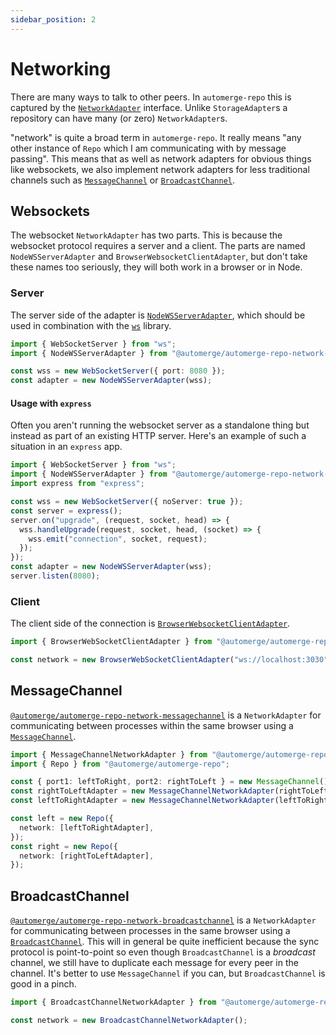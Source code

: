 ```yaml
---
sidebar_position: 2
---
```


# Networking

There are many ways to talk to other peers. In `automerge-repo` this is captured by the [`NetworkAdapter`](https://automerge.org/automerge-repo/classes/_automerge_automerge_repo.NetworkAdapter.html) interface. Unlike `StorageAdapter`s a repository can have many (or zero) `NetworkAdapter`s.

"network" is quite a broad term in `automerge-repo`. It really means "any other instance of `Repo` which I am communicating with by message passing". This means that as well as network adapters for obvious things like websockets, we also implement network adapters for less traditional channels such as [`MessageChannel`](https://developer.mozilla.org/en-US/docs/Web/API/MessageChannel) or [`BroadcastChannel`](https://developer.mozilla.org/en-US/docs/Web/API/BroadcastChannel).

## Websockets

The websocket `NetworkAdapter` has two parts. This is because the websocket protocol requires a server and a client. The parts are named `NodeWSServerAdapter` and `BrowserWebsocketClientAdapter`, but don't take these names too seriously, they will both work in a browser or in Node.

### Server

The server side of the adapter is [`NodeWSServerAdapter`](https://automerge.org/automerge-repo/classes/_automerge_automerge_repo_network_websocket.NodeWSServerAdapter.html), which should be used in combination with the [`ws`](https://www.npmjs.com/package/ws) library.

```typescript
import { WebSocketServer } from "ws";
import { NodeWSServerAdapter } from "@automerge/automerge-repo-network-websocket";

const wss = new WebSocketServer({ port: 8080 });
const adapter = new NodeWSServerAdapter(wss);
```

#### Usage with `express`

Often you aren't running the websocket server as a standalone thing but instead as part of an existing HTTP server. Here's an example of such a situation in an `express` app.

```typescript
import { WebSocketServer } from "ws";
import { NodeWSServerAdapter } from "@automerge/automerge-repo-network-websocket";
import express from "express";

const wss = new WebSocketServer({ noServer: true });
const server = express();
server.on("upgrade", (request, socket, head) => {
  wss.handleUpgrade(request, socket, head, (socket) => {
    wss.emit("connection", socket, request);
  });
});
const adapter = new NodeWSServerAdapter(wss);
server.listen(8080);
```

### Client

The client side of the connection is [`BrowserWebsocketClientAdapter`](https://automerge.org/automerge-repo/classes/_automerge_automerge_repo_network_websocket.BrowserWebSocketClientAdapter.html).

```typescript
import { BrowserWebSocketClientAdapter } from "@automerge/automerge-repo-network-websocket";

const network = new BrowserWebSocketClientAdapter("ws://localhost:3030");
```

## MessageChannel

[`@automerge/automerge-repo-network-messagechannel`](https://automerge.org/automerge-repo/modules/_automerge_automerge_repo_network_messagechannel.html) is a `NetworkAdapter` for communicating between processes within the same browser using a [`MessageChannel`](https://developer.mozilla.org/en-US/docs/Web/API/MessageChannel).

```typescript
import { MessageChannelNetworkAdapter } from "@automerge/automerge-repo-network-messagechannel";
import { Repo } from "@automerge/automerge-repo";

const { port1: leftToRight, port2: rightToLeft } = new MessageChannel();
const rightToLeftAdapter = new MessageChannelNetworkAdapter(rightToLeft);
const leftToRightAdapter = new MessageChannelNetworkAdapter(leftToRight);

const left = new Repo({
  network: [leftToRightAdapter],
});
const right = new Repo({
  network: [rightToLeftAdapter],
});
```

## BroadcastChannel

[`@automerge/automerge-repo-network-broadcastchannel`](https://automerge.org/automerge-repo/modules/_automerge_automerge_repo_network_broadcastchannel.html) is a `NetworkAdapter` for communicating between processes in the same browser using a [`BroadcastChannel`](https://developer.mozilla.org/en-US/docs/Web/API/BroadcastChannel). This will in general be quite inefficient because the sync protocol is point-to-point so even though `BroadcastChannel` is a _broadcast_ channel, we still have to duplicate each message for every peer in the channel. It's better to use `MessageChannel` if you can, but `BroadcastChannel` is good in a pinch.

```typescript
import { BroadcastChannelNetworkAdapter } from "@automerge/automerge-repo-network-broadcastchannel";

const network = new BroadcastChannelNetworkAdapter();
```
